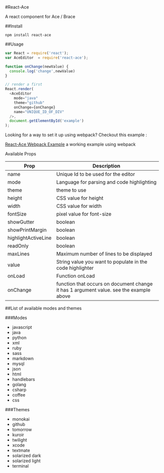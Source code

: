 #React-Ace

A react component for Ace / Brace

##Install

`npm install react-ace`

##Usage

```javascript
var React = require('react');
var AceEditor  = require('react-ace');

function onChange(newValue) {
  console.log('change',newValue)
}

// render a first
React.render(
  <AceEditor 
    mode="java"
    theme="github"
    onChange={onChange} 
    name="UNIQUE_ID_OF_DIV"
  />,
  document.getElementById('example')
);


```


Looking for a way to set it up using webpack? Checkout this example : 

[React-Ace Webpack Example](https://github.com/securingsincity/react-ace-webpack-example) a working example using webpack


Available Props

|Prop|Description| 
|-----|----------|
|name| Unique Id to be used for the editor|
|mode| Language for parsing and code highlighting| 
|theme| theme to use|
|height| CSS value for height|
|width| CSS value for width|
|fontSize| pixel value for font-size|
|showGutter| boolean|
|showPrintMargin| boolean|
|highlightActiveLine| boolean|
|readOnly| boolean|
|maxLines| Maximum number of lines to be displayed|
|value | String value you want to populate in the code highlighter|
|onLoad| Function onLoad |
|onChange| function that occurs on document change it has 1 argument value. see the example above| 


##List of available modes and themes

###Modes

* javascript
* java
* python
* xml
* ruby
* sass
* markdown
* mysql
* json
* html
* handlebars
* golang
* csharp
* coffee
* css

###Themes

* monokai
* github
* tomorrow
* kuroir
* twilight
* xcode
* textmate
* solarized dark
* solarized light
* terminal
